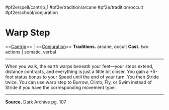 #pf2e/spell/cantrip_1 #pf2e/tradition/arcane #pf2e/tradition/occult #pf2e/school/conjuration
# Warp Step
==[Cantrip](Cantrip.md)== | ==[Conjuration](Conjuration.md)==
**Traditions.** arcane, occult
**Cast.** two actions | somatic, verbal

---
When you walk, the earth warps beneath your feet—your steps extend, distance contracts, and everything is just a little bit closer. You gain a +5-foot status bonus to your Speed until the end of your turn. You then Stride twice. You can use warp step to Burrow, Climb, Fly, or Swim instead of Stride if you have the corresponding movement type.

---
**Source.** Dark Archive pg. 107